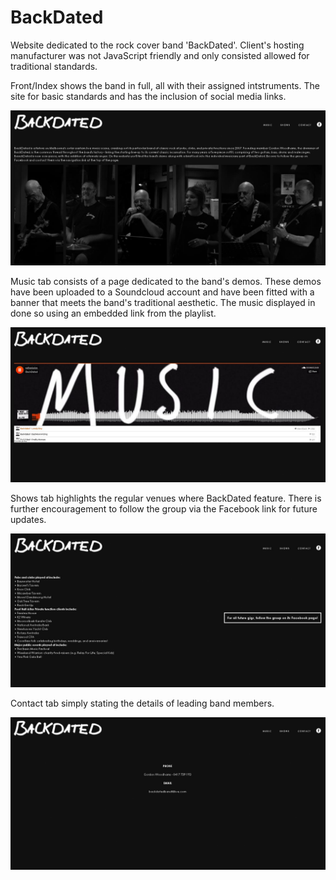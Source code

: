 # BackDated
Website dedicated to the rock cover band 'BackDated'. Client's hosting manufacturer was not JavaScript friendly and only consisted allowed for traditional standards.

Front/Index shows the band in full, all with their assigned intstruments. The site for basic standards and has the inclusion of social media links.

![src//BackDated Index - Nathan Tucker](https://raw.githubusercontent.com/nathantucker/BackDated/master/screenshots/index.JPG)

Music tab consists of a page dedicated to the band's demos. These demos have been uploaded to a Soundcloud account and have been fitted with a banner that meets the band's traditional aesthetic. The music displayed in done so using an embedded link from the playlist. 

![src//BackDated Music - Nathan Tucker](https://raw.githubusercontent.com/nathantucker/BackDated/master/screenshots/music.JPG)

Shows tab highlights the regular venues where BackDated feature. There is further encouragement to follow the group via the Facebook link for future updates. 

![src//BackDated Shows - Nathan Tucker](https://raw.githubusercontent.com/nathantucker/BackDated/master/screenshots/shows.JPG)

Contact tab simply stating the details of leading band members. 

![src//BackDated Contact - Nathan Tucker](https://raw.githubusercontent.com/nathantucker/BackDated/master/screenshots/contact.JPG)
